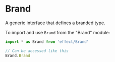 # Brand

A generic interface that defines a branded type.

To import and use `Brand` from the "Brand" module:

```ts
import * as Brand from 'effect/Brand'

// Can be accessed like this
Brand.Brand
```
